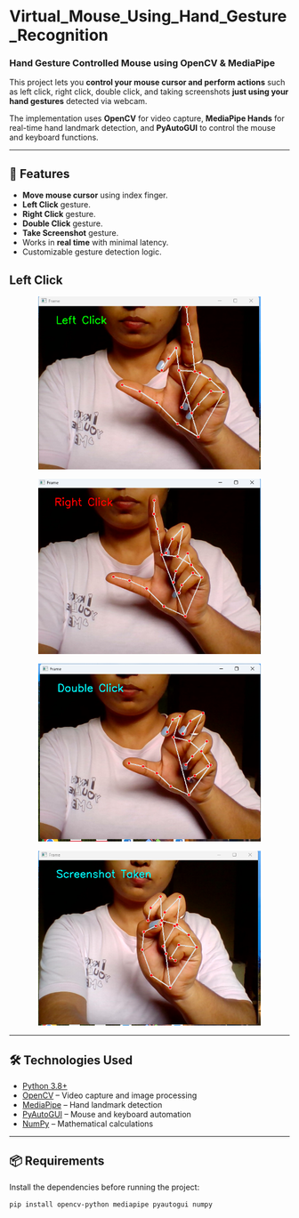 # Virtual_Mouse_Using_Hand_Gesture_Recognition

### Hand Gesture Controlled Mouse using OpenCV & MediaPipe

This project lets you **control your mouse cursor and perform actions** such as left click, right click, double click, and taking screenshots **just using your hand gestures** detected via webcam.

The implementation uses **OpenCV** for video capture, **MediaPipe Hands** for real-time hand landmark detection, and **PyAutoGUI** to control the mouse and keyboard functions.

---

## 📌 Features

- **Move mouse cursor** using index finger.
- **Left Click** gesture.
- **Right Click** gesture.
- **Double Click** gesture.
- **Take Screenshot** gesture.
- Works in **real time** with minimal latency.
- Customizable gesture detection logic.

## Left Click ##
<p align="center">
  <img src="https://github.com/komal-sharma19/Virtual_Mouse_Using_Hand_Gesture_Recognition/blob/main/images/Screenshot%202025-08-08%20152311.png?raw=true" width="400" />
</p>
<p align="center">
  <img src="https://github.com/komal-sharma19/Virtual_Mouse_Using_Hand_Gesture_Recognition/blob/main/images/Screenshot%202025-08-08%20152325.png?raw=true" width="400" />
</p>
<p align="center">
  <img src="https://github.com/komal-sharma19/Virtual_Mouse_Using_Hand_Gesture_Recognition/blob/main/images/Screenshot%202025-08-08%20152338.png?raw=true" width="400" />
</p>

<p align="center">
  <img src="https://github.com/komal-sharma19/Virtual_Mouse_Using_Hand_Gesture_Recognition/blob/main/images/Screenshot%202025-08-08%20152459.png?raw=true" width="400" />
</p>




---

## 🛠️ Technologies Used

- [Python 3.8+](https://www.python.org/)
- [OpenCV](https://opencv.org/) – Video capture and image processing
- [MediaPipe](https://developers.google.com/mediapipe) – Hand landmark detection
- [PyAutoGUI](https://pyautogui.readthedocs.io/) – Mouse and keyboard automation
- [NumPy](https://numpy.org/) – Mathematical calculations

---

## 📦 Requirements

Install the dependencies before running the project:

```bash
pip install opencv-python mediapipe pyautogui numpy
